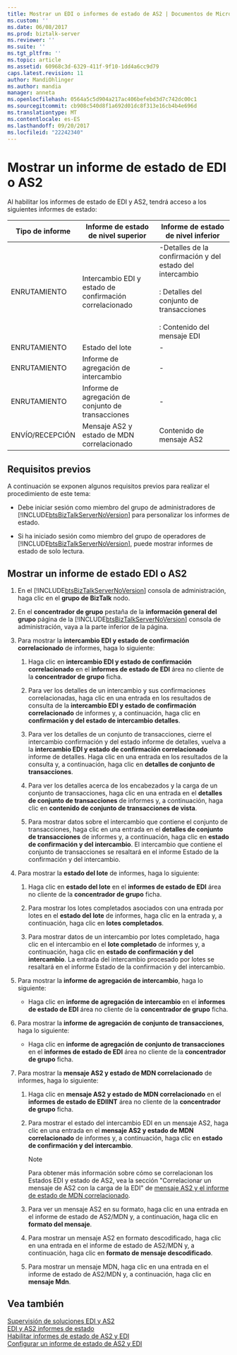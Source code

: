 ```yaml
---
title: Mostrar un EDI o informes de estado de AS2 | Documentos de Microsoft
ms.custom: ''
ms.date: 06/08/2017
ms.prod: biztalk-server
ms.reviewer: ''
ms.suite: ''
ms.tgt_pltfrm: ''
ms.topic: article
ms.assetid: 60968c3d-6329-411f-9f10-1dd4a6cc9d79
caps.latest.revision: 11
author: MandiOhlinger
ms.author: mandia
manager: anneta
ms.openlocfilehash: 0564a5c5d904a217ac406befebd3d7c742dc00c1
ms.sourcegitcommit: cb908c540d8f1a692d01dc8f313e16cb4b4e696d
ms.translationtype: MT
ms.contentlocale: es-ES
ms.lasthandoff: 09/20/2017
ms.locfileid: "22242340"
---
```

# <a name="displaying-an-edi-or-as2-status-report"></a>Mostrar un informe de estado de EDI o AS2
Al habilitar los informes de estado de EDI y AS2, tendrá acceso a los siguientes informes de estado:  
  
|Tipo de informe|Informe de estado de nivel superior|Informe de estado de nivel inferior|  
|--------------------|---------------------------------|--------------------------------|  
|ENRUTAMIENTO|Intercambio EDI y estado de confirmación correlacionado|-Detalles de la confirmación y del estado del intercambio<br /><br /> : Detalles del conjunto de transacciones<br /><br /> : Contenido del mensaje EDI|  
|ENRUTAMIENTO|Estado del lote|-|  
|ENRUTAMIENTO|Informe de agregación de intercambio|-|  
|ENRUTAMIENTO|Informe de agregación de conjunto de transacciones|-|  
|ENVÍO/RECEPCIÓN|Mensaje AS2 y estado de MDN correlacionado|Contenido de mensaje AS2|  
  
## <a name="prerequisites"></a>Requisitos previos  
 A continuación se exponen algunos requisitos previos para realizar el procedimiento de este tema:  
  
-   Debe iniciar sesión como miembro del grupo de administradores de [!INCLUDE[btsBizTalkServerNoVersion](../includes/btsbiztalkservernoversion-md.md)] para personalizar los informes de estado.  
  
-   Si ha iniciado sesión como miembro del grupo de operadores de [!INCLUDE[btsBizTalkServerNoVersion](../includes/btsbiztalkservernoversion-md.md)], puede mostrar informes de estado de solo lectura.  
  
## <a name="display-an-edi-or-as2-status-report"></a>Mostrar un informe de estado EDI o AS2  
  
1.  En el [!INCLUDE[btsBizTalkServerNoVersion](../includes/btsbiztalkservernoversion-md.md)] consola de administración, haga clic en el **grupo de BizTalk** nodo.  
  
2.  En el **concentrador de grupo** pestaña de la **información general del grupo** página de la [!INCLUDE[btsBizTalkServerNoVersion](../includes/btsbiztalkservernoversion-md.md)] consola de administración, vaya a la parte inferior de la página.  
  
3.  Para mostrar la **intercambio EDI y estado de confirmación correlacionado** de informes, haga lo siguiente:  
  
    1.  Haga clic en **intercambio EDI y estado de confirmación correlacionado** en el **informes de estado de EDI** área no cliente de la **concentrador de grupo** ficha.  
  
    2.  Para ver los detalles de un intercambio y sus confirmaciones correlacionadas, haga clic en una entrada en los resultados de consulta de la **intercambio EDI y estado de confirmación correlacionado** de informes y, a continuación, haga clic en **confirmación y del estado de intercambio detalles**.  
  
    3.  Para ver los detalles de un conjunto de transacciones, cierre el intercambio confirmación y del estado informe de detalles, vuelva a la **intercambio EDI y estado de confirmación correlacionado** informe de detalles. Haga clic en una entrada en los resultados de la consulta y, a continuación, haga clic en **detalles de conjunto de transacciones**.  
  
    4.  Para ver los detalles acerca de los encabezados y la carga de un conjunto de transacciones, haga clic en una entrada en el **detalles de conjunto de transacciones** de informes y, a continuación, haga clic en **contenido de conjunto de transacciones de vista**.  
  
    5.  Para mostrar datos sobre el intercambio que contiene el conjunto de transacciones, haga clic en una entrada en el **detalles de conjunto de transacciones** de informes y, a continuación, haga clic en **estado de confirmación y del intercambio**. El intercambio que contiene el conjunto de transacciones se resaltará en el informe Estado de la confirmación y del intercambio.  
  
4.  Para mostrar la **estado del lote** de informes, haga lo siguiente:  
  
    1.  Haga clic en **estado del lote** en el **informes de estado de EDI** área no cliente de la **concentrador de grupo** ficha.  
  
    2.  Para mostrar los lotes completados asociados con una entrada por lotes en el **estado del lote** de informes, haga clic en la entrada y, a continuación, haga clic en **lotes completados**.  
  
    3.  Para mostrar datos de un intercambio por lotes completado, haga clic en el intercambio en el **lote completado** de informes y, a continuación, haga clic en **estado de confirmación y del intercambio**. La entrada del intercambio procesado por lotes se resaltará en el informe Estado de la confirmación y del intercambio.  
  
5.  Para mostrar la **informe de agregación de intercambio**, haga lo siguiente:  
  
    -   Haga clic en **informe de agregación de intercambio** en el **informes de estado de EDI** área no cliente de la **concentrador de grupo** ficha.  
  
6.  Para mostrar la **informe de agregación de conjunto de transacciones**, haga lo siguiente:  
  
    -   Haga clic en **informe de agregación de conjunto de transacciones** en el **informes de estado de EDI** área no cliente de la **concentrador de grupo** ficha.  
  
7.  Para mostrar la **mensaje AS2 y estado de MDN correlacionado** de informes, haga lo siguiente:  
  
    1.  Haga clic en **mensaje AS2 y estado de MDN correlacionado** en el **informes de estado de EDIINT** área no cliente de la **concentrador de grupo** ficha.  
  
    2.  Para mostrar el estado del intercambio EDI en un mensaje AS2, haga clic en una entrada en el **mensaje AS2 y estado de MDN correlacionado** de informes y, a continuación, haga clic en **estado de confirmación y del intercambio**.  
  
        > [!NOTE]
        >  Para obtener más información sobre cómo se correlacionan los Estados EDI y estado de AS2, vea la sección "Correlacionar un mensaje de AS2 con la carga de la EDI" de [mensaje AS2 y el informe de estado de MDN correlacionado](../core/as2-message-and-correlated-mdn-status-report.md).  
  
    3.  Para ver un mensaje AS2 en su formato, haga clic en una entrada en el informe de estado de AS2/MDN y, a continuación, haga clic en **formato del mensaje**.  
  
    4.  Para mostrar un mensaje AS2 en formato descodificado, haga clic en una entrada en el informe de estado de AS2/MDN y, a continuación, haga clic en **formato de mensaje descodificado**.  
  
    5.  Para mostrar un mensaje MDN, haga clic en una entrada en el informe de estado de AS2/MDN y, a continuación, haga clic en **mensaje Mdn**.  
  
## <a name="see-also"></a>Vea también  
 [Supervisión de soluciones EDI y AS2](../core/monitoring-edi-and-as2-solutions.md)   
 [EDI y AS2 informes de estado](../core/edi-and-as2-status-reporting.md)   
 [Habilitar informes de estado de AS2 y EDI](../core/enabling-edi-and-as2-status-reports.md)   
 [Configurar un informe de estado de AS2 y EDI](../core/configuring-an-edi-and-as2-status-report.md)